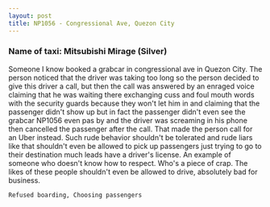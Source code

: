 ```yaml
---
layout: post
title: NP1056 - Congressional Ave, Quezon City 
---
```


### Name of taxi: Mitsubishi Mirage (Silver)

Someone I know booked a grabcar in congressional ave in Quezon City. The person noticed that the driver was taking too long so the person decided to give this driver a call, but then the call was answered by an enraged voice claiming that he was waiting there exchanging cuss and foul mouth words with the security guards because they won't let him in and claiming that the passenger didn't show up but in fact the passenger didn't even see the grabcar NP1056 even pas by and the driver was screaming in his phone then cancelled the passenger after the call. That made the person call for an Uber instead. Such rude behavior shouldn't be tolerated and rude liars like that shouldn't even be allowed to pick up passengers just trying to go to their destination much leads have a driver's license. An example of someone who doesn't know how to respect. Who's a piece of crap. The likes of these people shouldn't even be allowed to drive, absolutely bad for business.

```Refused boarding, Choosing passengers```
